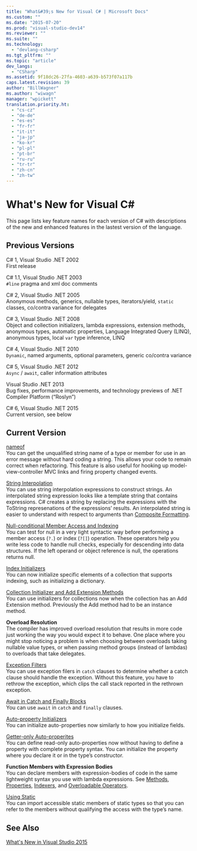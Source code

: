 ```yaml
---
title: "What&#39;s New for Visual C# | Microsoft Docs"
ms.custom: ""
ms.date: "2015-07-20"
ms.prod: "visual-studio-dev14"
ms.reviewer: ""
ms.suite: ""
ms.technology: 
  - "devlang-csharp"
ms.tgt_pltfrm: ""
ms.topic: "article"
dev_langs: 
  - "CSharp"
ms.assetid: 9f18dc26-27fa-4603-a639-b573f07a117b
caps.latest.revision: 39
author: "BillWagner"
ms.author: "wiwagn"
manager: "wpickett"
translation.priority.ht: 
  - "cs-cz"
  - "de-de"
  - "es-es"
  - "fr-fr"
  - "it-it"
  - "ja-jp"
  - "ko-kr"
  - "pl-pl"
  - "pt-br"
  - "ru-ru"
  - "tr-tr"
  - "zh-cn"
  - "zh-tw"
---
```

# What&#39;s New for Visual C#
This page lists key feature names for each version of C# with descriptions of the new and enhanced features in the lastest version of the language.  
  
## Previous Versions  
 C# 1, Visual Studio .NET 2002  
 First release  
  
 C# 1.1, Visual Studio .NET 2003  
 `#line` pragma and xml doc comments  
  
 C# 2, Visual Studio .NET 2005  
 Anonymous methods, generics, nullable types, iterators/yield, `static` classes, co/contra variance for delegates  
  
 C# 3, Visual Studio .NET 2008  
 Object and collection initializers, lambda expressions, extension methods, anonymous types, automatic properties, Language Integrated Query (LINQ), anonymous types, local `var` type inference, LINQ  
  
 C# 4, Visual Studio .NET 2010  
 `Dynamic`, named arguments, optional parameters, generic co/contra variance  
  
 C# 5, Visual Studio .NET 2012  
 `Async` / `await`, caller information attributes  
  
 Visual Studio .NET 2013  
 Bug fixes, performance improvements, and technology previews of .NET Compiler Platform (“Roslyn”)  
  
 C# 6, Visual Studio .NET 2015  
 Current version, see below  
  
## Current Version  
 [nameof](../../csharp/language-reference/keywords/nameof.md)  
 You can get the unqualified string name of a type or member for use in an error message without hard coding a string.  This allows your code to remain correct when refactoring.  This feature is also useful for hooking up model-view-controller MVC links and firing property changed events.  
  
 [String Interpolation](../../csharp/language-reference/keywords/interpolated-strings.md)  
 You can use string interpolation expressions to construct strings.  An interpolated string expression looks like a template string that contains expressions.  C# creates a string by replacing the expressions with the ToString represenations of the expressions’ results.  An interpolated string is easier to understand with respect to arguments than [Composite Formatting](../Topic/Composite%20Formatting.md).  
  
 [Null-conditional Member Access and Indexing](../../csharp/language-reference/operators/null-conditional-operators.md)  
 You can test for null in a very light syntactic way before performing a member access (`?.`) or index (`?[]`) operation.  These operators help you write less code to handle null checks, especially for descending into data structures.  If the left operand or object reference is null, the operations returns null.  
  
 [Index Initializers](../../csharp/programming-guide/classes-and-structs/object-and-collection-initializers.md)  
 You can now initialize specific elements of a collection that supports indexing, such as initializing a dictionary.  
  
 [Collection Initializer and Add Extension Methods](../../csharp/programming-guide/classes-and-structs/object-and-collection-initializers.md)  
 You can use initializers for collections now when the collection has an Add Extension method.  Previously the Add method had to be an instance method.  
  
 **Overload Resolution**  
 The compiler has improved overload resolution that results in more code just working the way you would expect it to behave.  One place where you might stop noticing a problem is when choosing between overloads taking nullable value types, or when passing method groups (instead of lambdas) to overloads that take delegates.  
  
 [Exception Filters](../../csharp/language-reference/keywords/try-catch.md)  
 You can use exception filers in `catch` clauses to determine whether a catch clause should handle the exception.  Without this feature, you have to rethrow the exception, which clips the call stack reported in the rethrown exception.  
  
 [Await in Catch and Finally Blocks](../../csharp/language-reference/keywords/try-catch.md)  
 You can use `await` in `catch` and `finally` clauses.  
  
 [Auto-property Initializers](../../csharp/programming-guide/classes-and-structs/auto-implemented-properties.md)  
 You can initialize auto-properties now similarly to how you initialize fields.  
  
 [Getter-only Auto-properites](../../csharp/programming-guide/classes-and-structs/auto-implemented-properties.md)  
 You can define read-only auto-properties now without having to define a property with complete property syntax.  You can initialize the property where you declare it or in the type’s constructor.  
  
 **Function Members with Expression Bodies**  
 You can declare members with expression-bodies of code in the same lightweight syntax you use with lambda expressions.  See [Methods](../../csharp/programming-guide/classes-and-structs/methods.md), [Properties](../../csharp/programming-guide/classes-and-structs/properties.md), [Indexers](../../csharp/programming-guide/indexers/index.md), and [Overloadable Operators](../../csharp/programming-guide/statements-expressions-operators/overloadable-operators.md).  
  
 [Using Static](../../csharp/language-reference/keywords/using-directive.md)  
 You can import accessible static members of static types so that you can refer to the members without qualifying the access with the type’s name.  
  
## See Also  
 [What's New in Visual Studio 2015](/visual-studio/ide/what-s-new-in-visual-studio-2015)